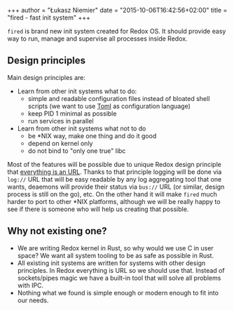 +++
author = "Łukasz Niemier"
date = "2015-10-06T16:42:56+02:00"
title = "fired - fast init system"
+++

`fired` is brand new init system created for Redox OS. It should provide easy
way to run, manage and supervise all processes inside Redox.

## Design principles

Main design principles are:

- Learn from other init systems what to do:
  + simple and readable configuration files instead of bloated shell scripts (we
    want to use [Toml][toml] as configuration language)
  + keep PID 1 minimal as possible
  + run services in parallel
- Learn from other init systems what not to do
  + be *NIX way, make one thing and do it good
  + depend on kernel only
  + do not bind to "only one true" libc

Most of the features will be possible due to unique Redox design principle that
[everything is an URL][url]. Thanks to that principle logging will be done via
`log://` URL that will be easy readable by any log aggregating tool that one
wants, deaemons will provide their status via `bus://` URL (or similar, design
process is still on the go), etc. On the other hand it will make `fired` much
harder to port to other *NIX platforms, although we will be really happy to see
if there is someone who will help us creating that possible.

## Why not existing one?

- We are writing Redox kernel in Rust, so why would we use C in user space? We
  want all system tooling to be as safe as possible in Rust.
- All existing init systems are written for systems with other design principles.
  In Redox everything is URL so we should use that. Instead of sockets/pipes
  magic we have a built-in tool that will solve all problems with IPC.
- Nothing what we found is simple enough or modern enough to fit into our needs.

[toml]: https://github.com/toml-lang/toml
[url]: https://github.com/redox-os/redox/wiki/URL
